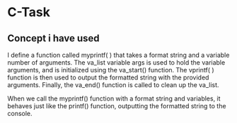 # C-Task
## Concept i have used
I define a function called myprintf( ) that takes a format string and a variable number of arguments. The va_list variable args is used to hold the variable arguments, and is initialized using the va_start() function. The vprintf( ) function is then used to output the formatted string with the provided arguments. Finally, the va_end() function is called to clean up the va_list.

When we call the myprintf() function with a format string and variables, it behaves just like the printf() function, outputting the formatted string to the console.


